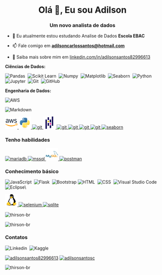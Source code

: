<h1 align="center">Olá 👋, Eu sou Adilson</h1>
<h3 align="center">Um novo analista de dados</h3>



- 🔭 Eu atualmente estou estudando Analise de Dados **Escola EBAC**

- 📫 Fale comigo em **adilsoncarlossantos@hotmail.com**

- 📄 Saiba mais sobre mim em [linkedin.com/in/adilsonsantos82996613](linkedin.com/in/adilsonsantos82996613)



**Ciências de Dados:**

![Pandas](https://img.shields.io/badge/Pandas-232F3E?style=flat&logo=pandas)&nbsp;
![Scikit Learn](https://img.shields.io/badge/Scikit-learn-232F3E?style=flat&logo=scikit-learn)&nbsp;
![Numpy](https://img.shields.io/badge/Numpy-232F3E?style=flat&logo=numpy)&nbsp;
![Matplotlib](https://img.shields.io/badge/Plotly-232F3E?style=flat&logo=protly)&nbsp;
![Seaborn](https://img.shields.io/badge/Sea-born-232F3E?style=flat&logo=sea-born)&nbsp;
![Python](https://img.shields.io/badge/-Python-05122A?style=flat&logo=python)&nbsp;
![Jupyter](https://img.shields.io/badge/-Jupyter-05122A?style=flat&logo=jupyter)&nbsp;
![Git](https://img.shields.io/badge/-Git-05122A?style=flat&logo=git)&nbsp;
![GitHub](https://img.shields.io/badge/-GitHub-05122A?style=flat&logo=github)&nbsp;

**Engenharia de Dados:**

![AWS](https://img.shields.io/badge/Amazon_AWS-232F3E?style=flat&logo=amazon-aws)&nbsp;

![Markdown](https://img.shields.io/badge/-Markdown-05122A?style=flat&logo=markdown)



<p align="left"> <a href="https://aws.amazon.com" target="_blank" rel="noreferrer"> <img src="https://raw.githubusercontent.com/devicons/devicon/master/icons/amazonwebservices/amazonwebservices-original-wordmark.svg" alt="aws" width="40" height="40"/> </a> 
 <a href="https://www.python.org" target="_blank" rel="noreferrer"> <img src="https://raw.githubusercontent.com/devicons/devicon/master/icons/python/python-original.svg" alt="python" width="40" height="40"/> </a> <a href="https://git-scm.com/" target="_blank" rel="noreferrer"> <img src="https://www.vectorlogo.zone/logos/git-scm/git-scm-icon.svg" alt="git" width="40" height="40"/> </a> 
<a href="https://pandas.pydata.org/" target="_blank" rel="noreferrer"> <img src="https://raw.githubusercontent.com/devicons/devicon/2ae2a900d2f041da66e950e4d48052658d850630/icons/pandas/pandas-original.svg" alt="pandas" width="40" height="40"/> </a> <a href="https://www.spyder-ide.org/" target="_blank" rel="noreferrer"> <img height="50" src="https://upload.wikimedia.org/wikipedia/commons/7/7e/Spyder_logo.svg" alt="git" width="70" height="70"/> </a> <a href="https://numpy.org/" target="_blank" rel="noreferrer"> <img height="50" src="https://www.vectorlogo.zone/logos/numpy/numpy-ar21.svg" alt="git" width="70" height="70"/> </a> <a href="https://jupyter.org/" target="_blank" rel="noreferrer"> <img height="50" src="https://www.vectorlogo.zone/logos/jupyter/jupyter-ar21.svg" alt="git" width="70" height="70"/> </a> <a href="https://matplotlib.org/" target="_blank" rel="noreferrer"> <img height="50" src="https://matplotlib.org/2.2.5/_images/sphx_glr_logos2_001.png" alt="git" width="70" height="70"/> </a> <a href="https://seaborn.pydata.org/" target="_blank" rel="noreferrer"> <img src="https://seaborn.pydata.org/_images/logo-mark-lightbg.svg" alt="seaborn" width="40" height="40"/> </a> 
 </p>

<h3 align="left">Tenho habilidades</h3>

<a href="https://mariadb.org/" target="_blank" rel="noreferrer"> <img src="https://www.vectorlogo.zone/logos/mariadb/mariadb-icon.svg" alt="mariadb" width="40" height="40"/> </a>  <a href="https://www.microsoft.com/en-us/sql-server" target="_blank" rel="noreferrer"> <img src="https://www.svgrepo.com/show/303229/microsoft-sql-server-logo.svg" alt="mssql" width="40" height="40"/> </a> <a href="https://www.mysql.com/" target="_blank" rel="noreferrer"> <img src="https://raw.githubusercontent.com/devicons/devicon/master/icons/mysql/mysql-original-wordmark.svg" alt="mysql" width="40" height="40"/> </a> <a href="https://postman.com" target="_blank" rel="noreferrer"> <img src="https://www.vectorlogo.zone/logos/getpostman/getpostman-icon.svg" alt="postman" width="40" height="40"/> </a>

<h3 align="left">Conhecimento básico</h3>

![JavaScript](https://img.shields.io/badge/-JavaScript-05122A?style=flat&logo=javascript)&nbsp;
![Flask](https://img.shields.io/badge/-Flask-05122A?style=flat&logo=flask)&nbsp;
![Bootstrap](https://img.shields.io/badge/-Bootstrap-05122A?style=flat&logo=bootstrap&logoColor=563D7C)
![HTML](https://img.shields.io/badge/-HTML-05122A?style=flat&logo=HTML5)&nbsp;
![CSS](https://img.shields.io/badge/-CSS-05122A?style=flat&logo=CSS3&logoColor=1572B6)&nbsp;
![Visual Studio Code](https://img.shields.io/badge/-Visual%20Studio%20Code-05122A?style=flat&logo=visual-studio-code&logoColor=007ACC)&nbsp;
![Eclipse](https://img.shields.io/badge/-Eclipse-05122A?style=flat&logo=eclipse-ide&logoColor=2C2255)\

<a href="https://www.linux.org/" target="_blank" rel="noreferrer"> <img src="https://raw.githubusercontent.com/devicons/devicon/master/icons/linux/linux-original.svg" alt="linux" width="40" height="40"/> </a>   <a href="https://www.selenium.dev" target="_blank" rel="noreferrer"> <img src="https://raw.githubusercontent.com/detain/svg-logos/780f25886640cef088af994181646db2f6b1a3f8/svg/selenium-logo.svg" alt="selenium" width="40" height="40"/> </a> <a href="https://www.sqlite.org/" target="_blank" rel="noreferrer"> <img src="https://www.vectorlogo.zone/logos/sqlite/sqlite-icon.svg" alt="sqlite" width="40" height="40"/> </a> </p>

<p><img align="center" src="https://github-readme-stats.vercel.app/api/top-langs?username=thirson-br&show_icons=true&locale=en&layout=compact" alt="thirson-br" /></p>

<p><img align="center" src="https://github-readme-streak-stats.herokuapp.com/?user=thirson-br&" alt="thirson-br" /></p>

<h3 align="left">Contatos</h3>

![Linkedin](https://img.shields.io/badge/LinkedIn-05122A?style=flat&logo=linkedin)&nbsp;
![Kaggle](https://img.shields.io/badge/Kaggle-20BEFF?style=flat&logo=Kaggle)&nbsp;

<p align="left">
<a href="https://linkedin.com/in/adilsonsantos82996613" target="blank"><img align="center" src="https://raw.githubusercontent.com/rahuldkjain/github-profile-readme-generator/master/src/images/icons/Social/linked-in-alt.svg" alt="adilsonsantos82996613" height="30" width="40" /></a>
<a href="https://kaggle.com/adilsonsantosc" target="blank"><img align="center" src="https://raw.githubusercontent.com/rahuldkjain/github-profile-readme-generator/master/src/images/icons/Social/kaggle.svg" alt="adilsonsantosc" height="30" width="40" /></a> </p>

<p align="left"> <img src="https://komarev.com/ghpvc/?username=thirson-br&label=Profile%20views&color=0e75b6&style=flat" alt="thirson-br" /> </p>

<!--
### Hi there 👋


**thirson-br/thirson-br** is a ✨ _special_ ✨ repository because its `README.md` (this file) appears on your GitHub profile.

Here are some ideas to get you started:

- 🔭 I’m currently working on ...
- 🌱 I’m currently learning ...
- 👯 I’m looking to collaborate on ...
- 🤔 I’m looking for help with ...
- 💬 Ask me about ...
- 📫 How to reach me: ...
- 😄 Pronouns: ...
- ⚡ Fun fact: ...
<p align="left"> <a href="https://github.com/ryo-ma/github-profile-trophy"><img src="https://github-profile-trophy.vercel.app/?username=thirson-br" alt="thirson-br" /></a> </p>

-->
